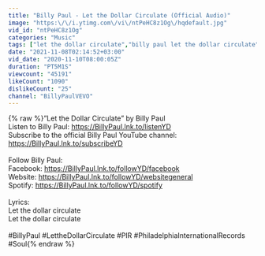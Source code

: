 ```yaml
---
title: "Billy Paul - Let the Dollar Circulate (Official Audio)"
image: "https:\/\/i.ytimg.com\/vi\/ntPeHC8z1Og\/hqdefault.jpg"
vid_id: "ntPeHC8z1Og"
categories: "Music"
tags: ["let the dollar circulate","billy paul let the dollar circulate","billy paul"]
date: "2021-11-08T02:14:52+03:00"
vid_date: "2020-11-10T08:00:05Z"
duration: "PT5M1S"
viewcount: "45191"
likeCount: "1090"
dislikeCount: "25"
channel: "BillyPaulVEVO"
---
```

{% raw %}”Let the Dollar Circulate” by Billy Paul​<br />Listen to Billy Paul: <a rel="nofollow" target="blank" href="https://BillyPaul.lnk.to/listenYD">https://BillyPaul.lnk.to/listenYD</a> ​<br />Subscribe to the official Billy Paul YouTube channel: <a rel="nofollow" target="blank" href="https://BillyPaul.lnk.to/subscribeYD">https://BillyPaul.lnk.to/subscribeYD</a> ​<br /><br />Follow Billy Paul:​<br />Facebook: <a rel="nofollow" target="blank" href="https://BillyPaul.lnk.to/followYD/facebook">https://BillyPaul.lnk.to/followYD/facebook</a> ​<br />Website: <a rel="nofollow" target="blank" href="https://BillyPaul.lnk.to/followYD/websitegeneral">https://BillyPaul.lnk.to/followYD/websitegeneral</a> ​<br />Spotify: <a rel="nofollow" target="blank" href="https://BillyPaul.lnk.to/followYD/spotify">https://BillyPaul.lnk.to/followYD/spotify</a> ​<br /><br />Lyrics​:<br />Let the dollar circulate<br />Let the dollar circulate<br /><br />#BillyPaul #LettheDollarCirculate #PIR #PhiladelphiaInternationalRecords #Soul{% endraw %}
